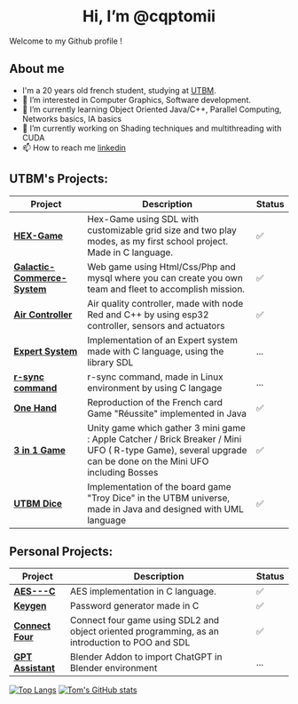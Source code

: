 <h1 align="center"> Hi, I’m @cqptomii </h1

Welcome to my Github profile !

## About me
-    I'm a 20 years old french student, studying at [UTBM](https://utbm.fr/ " ").
- 👀 I’m interested in Computer Graphics, Software development.
- 🌱 I’m currently learning Object Oriented Java/C++, Parallel Computing, Networks basics, IA basics
- 💞️ I’m currently working on Shading techniques and multithreading with CUDA
- 📫 How to reach me [linkedin](https://www.linkedin.com/in/tom-fraisse-644475251/)

## UTBM's Projects:
|Project|Description|Status|
|---|---|---|
| [**HEX-Game**](https://github.com/cqptomii/IF2Project-HEX-Game) | Hex-Game using SDL with customizable grid size and two play modes, as my first school project. Made in C language.|✅|
| [**Galactic-Commerce-System**](https://github.com/julesprrt/Galactic-Management-Commerce-System) | Web game using Html/Css/Php and mysql where you can create you own team and fleet to accomplish mission.|✅|
| [**Air Controller**](https://github.com/cqptomii/IF3B-Project)| Air quality controller, made with node Red and C++ by using esp32 controller, sensors and actuators |✅|
| [**Expert System**](https://github.com/julesprrt/ExpertSystemLO21)| Implementation of an Expert system made with C language, using the library SDL |...|
| [**r-sync command**](https://github.com/cqptomii/Projet-LP25)| r-sync command, made in Linux environment by using C langage |...|
| [**One Hand**](https://github.com/cqptomii/One-Hand)| Reproduction of the French card Game "Réussite" implemented in Java |✅|
| [**3 in 1 Game**](https://github.com/cqptomii/3-in-1-Game)| Unity game which gather 3 mini game : Apple Catcher / Brick Breaker / Mini UFO ( R-type Game), several upgrade can be done on the Mini UFO including Bosses|✅|
| [**UTBM Dice**](https://github.com/cqptomii/Troy_Dice)| Implementation of the board game "Troy Dice" in the UTBM universe, made in Java and designed with UML language |✅|


## Personal Projects:
|Project|Description|Status|
|---|---|---|
| [**AES---C**](https://github.com/cqptomii/AES---C) | AES implementation in C language.|✅|
| [**Keygen**](https://github.com/cqptomii/Keygen) | Password generator made in C | ✅|
| [**Connect Four**](https://github.com/cqptomii/Connect-Four) | Connect four game using SDL2 and object oriented programming, as an introduction to POO and SDL|✅|
| [**GPT Assistant**](https://github.com/cqptomii/gpt_assistant) | Blender Addon to import ChatGPT in Blender environment |...|

[![Top Langs](https://github-readme-stats.vercel.app/api?username=cqptomii&theme=algolia&show_icons=true)](https://github.com/cqptomii)     [![Tom's GitHub stats](https://github-readme-stats.vercel.app/api/top-langs?username=cqptomii&hide=html,scss,stylus,blade,jupyter%20notebook,python,css,shell,batchfile,dockerfile,typescript&theme=algolia&show_icons=true)](https://github.com/cqptomii)
